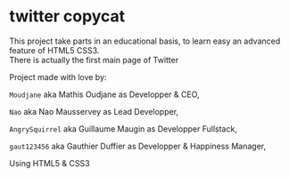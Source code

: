 # <h1> twitter copycat </h1>

This project take parts in an educational basis, to learn easy an advanced feature of HTML5 CSS3. <br>
There is actually the first main page of Twitter


Project made with love by:

```Moudjane``` aka Mathis Oudjane as Developper & CEO,

```Nao``` aka Nao Mausservey as Lead Developper,

```AngrySquirrel``` aka Guillaume Maugin as Developper Fullstack,

```gaut123456``` aka Gauthier Duffier as Developper & Happiness Manager,

Using HTML5 & CSS3


